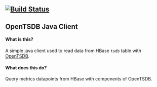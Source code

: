 [![Build Status](https://travis-ci.org/lynchlee/opentsdb-javaclient.svg?branch=master)](https://travis-ci.org/lynchlee/opentsdb-javaclient)
---

## OpenTSDB Java Client

#### What is this?

A simple java client used to read data from HBase `tsdb` table with [OpenTSDB](https://github.com/OpenTSDB/opentsdb).

#### What does this do?

Query metrics datapoints from HBase with components of OpenTSDB.
